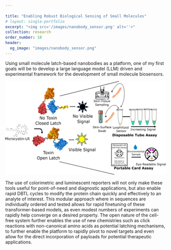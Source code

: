 ```yaml
---

title: "Enabling Robust Biological Sensing of Small Molecules"
# layout: single-portfolio
excerpt: "<img src='/images/nanobody_sensor.png' alt=''>"
collection: research
order_number: 10
header: 
  og_image: "images/nanobody_sensor.png"
---
```

Using small molecule latch-based nanobodies as a platform, one of my first goals will be to develop a large language model (LLM) driven and experimental framework for the development of small molecule biosensors.

<p align='center'>
<img src='/images/nanobody_sensor.png' width='900'>
</p>

The use of colorimetric and luminescent reporters will not only make these tools useful for point-of-need and diagnostic applications, but also enable rapid DBTL cycles to modify the protein chain quickly and effectively to an analyte of interest. This modular approach where in sequences are individually ordered and tested allows for rapid finetuning of these transformer-based models, as even modest numbers of experiments can rapidly help converge on a desired property. The open nature of the cell-free system further enables the use of new chemistries such as click reactions with non-canonical amino acids as potential latching mechanisms, to further enable the platform to rapidly pivot to novel targets and even allow for the direct incorporation of payloads for potential therapeutic applications.